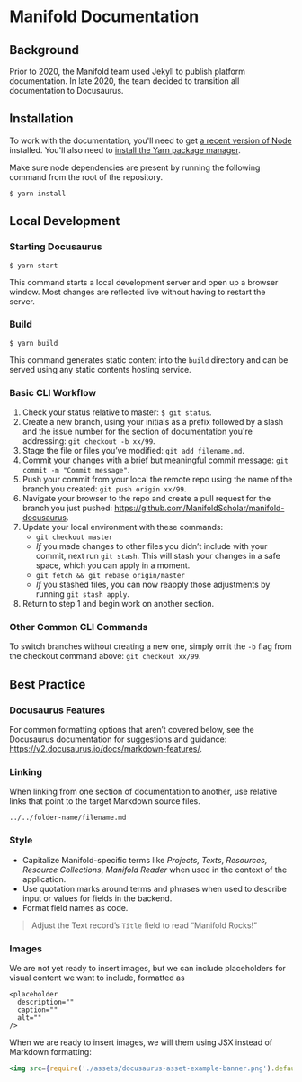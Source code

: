 # Manifold Documentation

## Background

Prior to 2020, the Manifold team used Jekyll to publish platform documentation. In late 2020, the team decided to transition all documentation to Docusaurus.

## Installation

To work with the documentation, you'll need to get [a recent version of Node](https://nodejs.org/en/download/) installed. You'll also need to [install the Yarn package manager](https://classic.yarnpkg.com/en/docs/install#mac-stable).

Make sure node dependencies are present by running the following command from the root of the repository.

```
$ yarn install
```

## Local Development

### Starting Docusaurus

```
$ yarn start
```

This command starts a local development server and open up a browser window. Most changes are reflected live without having to restart the server.

### Build

```
$ yarn build
```

This command generates static content into the `build` directory and can be served using any static contents hosting service.

### Basic CLI Workflow

1. Check your status relative to master: `$ git status`.
2. Create a new branch, using your initials as a prefix followed by a slash and the issue number for the section of documentation you're addressing: `git checkout -b xx/99`.
3. Stage the file or files you’ve modified: `git add filename.md`.
4. Commit your changes with a brief but meaningful commit message: `git commit -m "Commit message"`.
5. Push your commit from your local the remote repo using the name of the branch you created: `git push origin xx/99`.
6. Navigate your browser to the repo and create a pull request for the branch you just pushed: https://github.com/ManifoldScholar/manifold-docusaurus.
7. Update your local environment with these commands:
	- `git checkout master`
	- *If* you made changes to other files you didn’t include with your commit, next run `git stash`. This will stash your changes in a safe space, which you can apply in a moment.
	- `git fetch && git rebase origin/master`
	- *If* you stashed files, you can now reapply those adjustments by running `git stash apply`.
8. Return to step 1 and begin work on another section.

### Other Common CLI Commands

To switch branches without creating a new one, simply omit the `-b` flag from the checkout command above: `git checkout xx/99`.

## Best Practice

### Docusaurus Features

For common formatting options that aren’t covered below, see the Docusaurus documentation for suggestions and guidance: https://v2.docusaurus.io/docs/markdown-features/.

### Linking

When linking from one section of documentation to another, use relative links that point to the target Markdown source files.

```
../../folder-name/filename.md
```

### Style

- Capitalize Manifold-specific terms like *Projects,* *Texts*, *Resources,* *Resource Collections*, *Manifold Reader* when used in the context of the application.
- Use quotation marks around terms and phrases when used to describe input or values for fields in the backend.
- Format field names as code.

> Adjust the Text record’s `Title` field to read “Manifold Rocks!”

### Images

We are not yet ready to insert images, but we can include placeholders for visual content we want to include, formatted as

```
<placeholder
  description=""
  caption=""
  alt=""
/>
```

When we are ready to insert images, we will them using JSX instead of Markdown formatting:

```jsx
<img src={require('./assets/docusaurus-asset-example-banner.png').default} />
```